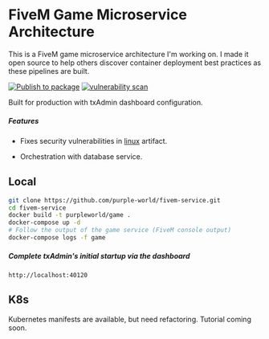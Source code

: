 # FiveM Game Microservice Architecture

This is a FiveM game microservice architecture I'm working on. I made it open source to help others discover container deployment best practices as these pipelines are built.

[![Publish to package](https://github.com/purple-world/fivem-service/actions/workflows/publish.yml/badge.svg)](https://github.com/purple-world/fivem-service/actions/workflows/publish.yml) [![vulnerability scan](https://github.com/purple-world/fivem-service/actions/workflows/scan.yml/badge.svg)](https://github.com/purple-world/fivem-service/actions/workflows/scan.yml)

Built for production with txAdmin dashboard configuration.

##### Features

* Fixes security vulnerabilities in [linux](https://runtime.fivem.net/artifacts/fivem/build_proot_linux/master/) artifact.

* Orchestration with database service.

## Local

```bash
git clone https://github.com/purple-world/fivem-service.git
cd fivem-service
docker build -t purpleworld/game .
docker-compose up -d
# Follow the output of the game service (FiveM console output)
docker-compose logs -f game
```
##### Complete txAdmin's initial startup via the dashboard

`http://localhost:40120`
## K8s

Kubernetes manifests are available, but need refactoring. Tutorial coming soon.
